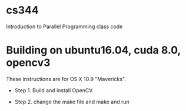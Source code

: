cs344
=====

Introduction to Parallel Programming class code

# Building on ubuntu16.04, cuda 8.0, opencv3

These instructions are for OS X 10.9 "Mavericks".

* Step 1. Build and install OpenCV. 

* Step 2. change the make file and make and run
```
```

